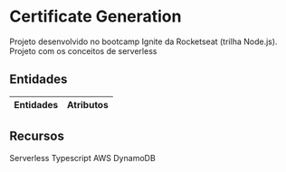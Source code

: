 # Certificate Generation

Projeto desenvolvido no bootcamp Ignite da Rocketseat (trilha Node.js).
Projeto com os conceitos de serverless

## Entidades

| Entidades | Atributos |
| - | - |

## Recursos

Serverless
Typescript
AWS
DynamoDB